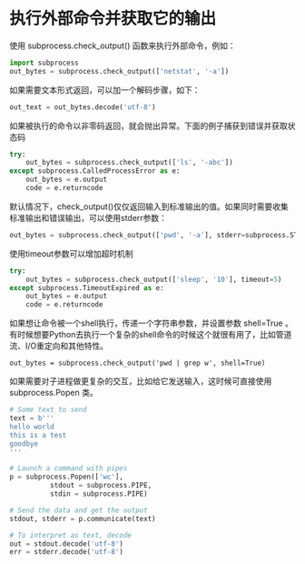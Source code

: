 # 执行外部命令并获取它的输出

使用 subprocess.check_output() 函数来执行外部命令，例如：
```py
import subprocess
out_bytes = subprocess.check_output(['netstat', '-a'])
```

如果需要文本形式返回，可以加一个解码步骤，如下：
```py
out_text = out_bytes.decode('utf-8')
```

如果被执行的命令以非零码返回，就会抛出异常。下面的例子捕获到错误并获取状态码
```py
try:
    out_bytes = subprocess.check_output(['ls', '-abc'])
except subprocess.CalledProcessError as e:
    out_bytes = e.output
    code = e.returncode
```

默认情况下，check_output()仅仅返回输入到标准输出的值。如果同时需要收集标准输出和错误输出，可以使用stderr参数：
```py
out_bytes = subprocess.check_output(['pwd', '-a'], stderr=subprocess.STDOUT)
```

使用timeout参数可以增加超时机制
```py
try:
    out_bytes = subprocess.check_output(['sleep', '10'], timeout=5)
except subprocess.TimeoutExpired as e:
    out_bytes = e.output
    code = e.returncode
```

如果想让命令被一个shell执行，传递一个字符串参数，并设置参数 shell=True 。 有时候想要Python去执行一个复杂的shell命令的时候这个就很有用了，比如管道流、I/O重定向和其他特性。
```
out_bytes = subprocess.check_output('pwd | grep w', shell=True)
```

如果需要对子进程做更复杂的交互，比如给它发送输入，这时候可直接使用 subprocess.Popen 类。
```py
# Some text to send
text = b'''
hello world
this is a test
goodbye
'''

# Launch a command with pipes
p = subprocess.Popen(['wc'],
          stdout = subprocess.PIPE,
          stdin = subprocess.PIPE)

# Send the data and get the output
stdout, stderr = p.communicate(text)

# To interpret as text, decode
out = stdout.decode('utf-8')
err = stderr.decode('utf-8')
```